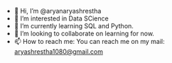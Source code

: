- 👋 Hi, I’m @aryanaryashrestha
- 👀 I’m interested in Data SCience
- 🌱 I’m currently learning SQL and Python.
- 💞️ I’m looking to collaborate on learning for now.
- 📫 How to reach me: You can reach me on my mail: aryashrestha1080@gmail.com

<!---
aryanaryashrestha/aryanaryashrestha is a ✨ special ✨ repository because its `README.md` (this file) appears on your GitHub profile.
You can click the Preview link to take a look at your changes.
--->
